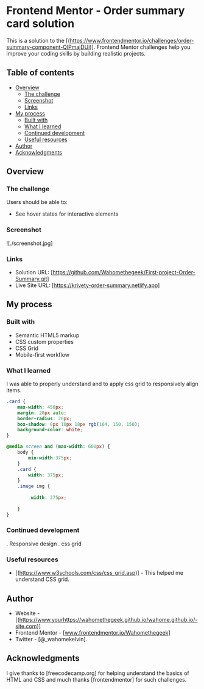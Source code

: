 # Frontend Mentor - Order summary card solution

This is a solution to the [(https://www.frontendmentor.io/challenges/order-summary-component-QlPmajDUj)]. Frontend Mentor challenges help you improve your coding skills by building realistic projects. 

## Table of contents

- [Overview](#overview)
  - [The challenge](#the-challenge)
  - [Screenshot](#screenshot)
  - [Links](#links)
- [My process](#my-process)
  - [Built with](#built-with)
  - [What I learned](#what-i-learned)
  - [Continued development](#continued-development)
  - [Useful resources](#useful-resources)
- [Author](#author)
- [Acknowledgments](#acknowledgments)


## Overview

### The challenge

Users should be able to:

- See hover states for interactive elements

### Screenshot

![./screenshot.jpg]


### Links

- Solution URL: [https://github.com/Wahomethegeek/First-project-Order-Summary.git]
- Live Site URL: [https://krivety-order-summary.netlify.app]

## My process

### Built with

- Semantic HTML5 markup
- CSS custom properties
- CSS Grid
- Mobile-first workflow


### What I learned

I was able to properly understand and to apply css grid to responsively align items.



``` css desktop-version
.card {
    max-width: 450px;
    margin: 20px auto; 
    border-radius: 20px;
    box-shadow: 0px 10px 18px rgb(164, 150, 150);
    background-color: white;
}
```
```css mobile-version
@media screen and (max-width: 600px) {
    body {
        min-width:375px;
    }
    .card {
        width: 375px;
    }
    .image img {
         
         width: 375px;
        
    }
}
```

### Continued development

. Responsive design
. css grid

### Useful resources

- [(https://www.w3schools.com/css/css_grid.asp)] - This helped me understand CSS grid.

## Author

- Website - [(https://www.yourhttps://wahomethegeek.github.io/wahome.github.io/-site.com)]
- Frontend Mentor - [www.frontendmentor.io/Wahomethegeek]
- Twitter - [@_wahomekelvin].

## Acknowledgments

I give thanks to [freecodecamp.org] for helping understand the basics of HTML and CSS and much thanks [frontendmentor] for such challenges.


